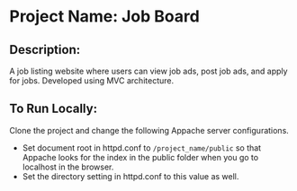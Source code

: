 # Project Name: Job Board
## Description: 
A job listing website where users can view job ads, post job ads, and apply for jobs. Developed using MVC architecture.

## To Run Locally: 
Clone the project and change the following Appache server configurations.
- Set document root in httpd.conf to ```/project_name/public``` so that Appache looks for the index in the public folder when you go to localhost in the browser. 
- Set the directory setting in httpd.conf to this value as well.

